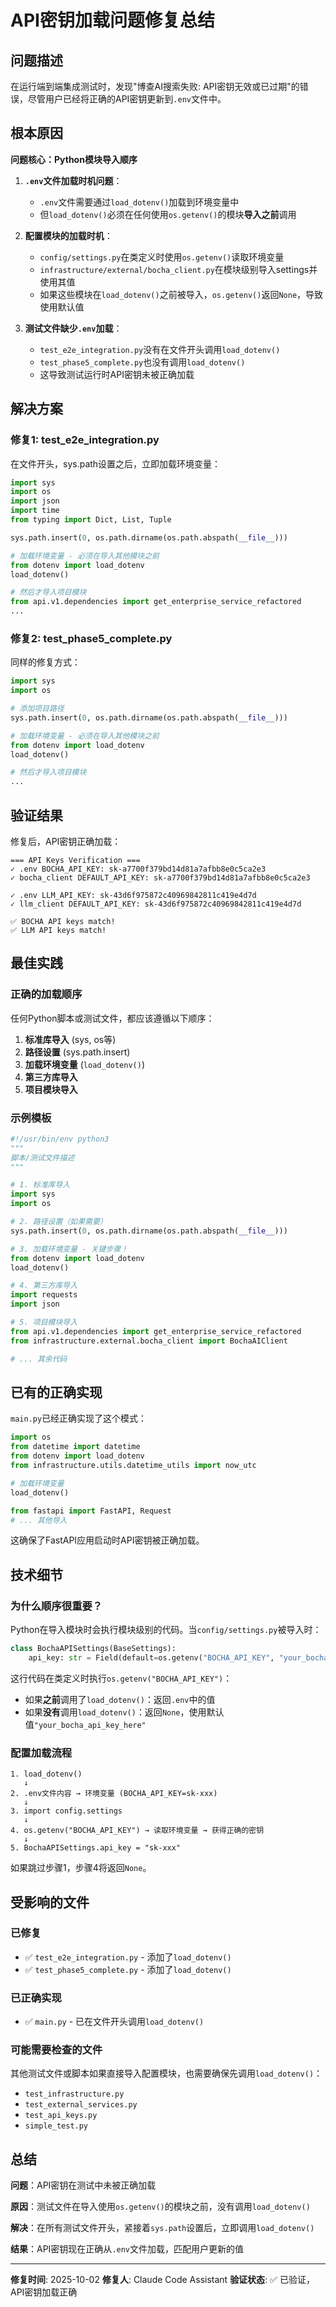 # API密钥加载问题修复总结

## 问题描述

在运行端到端集成测试时，发现"博查AI搜索失败: API密钥无效或已过期"的错误，尽管用户已经将正确的API密钥更新到`.env`文件中。

## 根本原因

**问题核心：Python模块导入顺序**

1. **`.env`文件加载时机问题**：
   - `.env`文件需要通过`load_dotenv()`加载到环境变量中
   - 但`load_dotenv()`必须在任何使用`os.getenv()`的模块**导入之前**调用

2. **配置模块的加载时机**：
   - `config/settings.py`在类定义时使用`os.getenv()`读取环境变量
   - `infrastructure/external/bocha_client.py`在模块级别导入settings并使用其值
   - 如果这些模块在`load_dotenv()`之前被导入，`os.getenv()`返回`None`，导致使用默认值

3. **测试文件缺少`.env`加载**：
   - `test_e2e_integration.py`没有在文件开头调用`load_dotenv()`
   - `test_phase5_complete.py`也没有调用`load_dotenv()`
   - 这导致测试运行时API密钥未被正确加载

## 解决方案

### 修复1: test_e2e_integration.py

在文件开头，sys.path设置之后，立即加载环境变量：

```python
import sys
import os
import json
import time
from typing import Dict, List, Tuple

sys.path.insert(0, os.path.dirname(os.path.abspath(__file__)))

# 加载环境变量 - 必须在导入其他模块之前
from dotenv import load_dotenv
load_dotenv()

# 然后才导入项目模块
from api.v1.dependencies import get_enterprise_service_refactored
...
```

### 修复2: test_phase5_complete.py

同样的修复方式：

```python
import sys
import os

# 添加项目路径
sys.path.insert(0, os.path.dirname(os.path.abspath(__file__)))

# 加载环境变量 - 必须在导入其他模块之前
from dotenv import load_dotenv
load_dotenv()

# 然后才导入项目模块
...
```

## 验证结果

修复后，API密钥正确加载：

```
=== API Keys Verification ===
✓ .env BOCHA_API_KEY: sk-a7700f379bd14d81a7afbb8e0c5ca2e3
✓ bocha_client DEFAULT_API_KEY: sk-a7700f379bd14d81a7afbb8e0c5ca2e3

✓ .env LLM_API_KEY: sk-43d6f975872c40969842811c419e4d7d
✓ llm_client DEFAULT_API_KEY: sk-43d6f975872c40969842811c419e4d7d

✅ BOCHA API keys match!
✅ LLM API keys match!
```

## 最佳实践

### 正确的加载顺序

任何Python脚本或测试文件，都应该遵循以下顺序：

1. **标准库导入** (sys, os等)
2. **路径设置** (sys.path.insert)
3. **加载环境变量** (`load_dotenv()`)
4. **第三方库导入**
5. **项目模块导入**

### 示例模板

```python
#!/usr/bin/env python3
"""
脚本/测试文件描述
"""

# 1. 标准库导入
import sys
import os

# 2. 路径设置（如果需要）
sys.path.insert(0, os.path.dirname(os.path.abspath(__file__)))

# 3. 加载环境变量 - 关键步骤！
from dotenv import load_dotenv
load_dotenv()

# 4. 第三方库导入
import requests
import json

# 5. 项目模块导入
from api.v1.dependencies import get_enterprise_service_refactored
from infrastructure.external.bocha_client import BochaAIClient

# ... 其余代码
```

## 已有的正确实现

`main.py`已经正确实现了这个模式：

```python
import os
from datetime import datetime
from dotenv import load_dotenv
from infrastructure.utils.datetime_utils import now_utc

# 加载环境变量
load_dotenv()

from fastapi import FastAPI, Request
# ... 其他导入
```

这确保了FastAPI应用启动时API密钥被正确加载。

## 技术细节

### 为什么顺序很重要？

Python在导入模块时会执行模块级别的代码。当`config/settings.py`被导入时：

```python
class BochaAPISettings(BaseSettings):
    api_key: str = Field(default=os.getenv("BOCHA_API_KEY", "your_bocha_api_key_here"))
```

这行代码在类定义时执行`os.getenv("BOCHA_API_KEY")`：
- 如果**之前**调用了`load_dotenv()`：返回`.env`中的值
- 如果**没有**调用`load_dotenv()`：返回`None`，使用默认值`"your_bocha_api_key_here"`

### 配置加载流程

```
1. load_dotenv()
   ↓
2. .env文件内容 → 环境变量 (BOCHA_API_KEY=sk-xxx)
   ↓
3. import config.settings
   ↓
4. os.getenv("BOCHA_API_KEY") → 读取环境变量 → 获得正确的密钥
   ↓
5. BochaAPISettings.api_key = "sk-xxx"
```

如果跳过步骤1，步骤4将返回`None`。

## 受影响的文件

### 已修复
- ✅ `test_e2e_integration.py` - 添加了`load_dotenv()`
- ✅ `test_phase5_complete.py` - 添加了`load_dotenv()`

### 已正确实现
- ✅ `main.py` - 已在文件开头调用`load_dotenv()`

### 可能需要检查的文件
其他测试文件或脚本如果直接导入配置模块，也需要确保先调用`load_dotenv()`：
- `test_infrastructure.py`
- `test_external_services.py`
- `test_api_keys.py`
- `simple_test.py`

## 总结

**问题**：API密钥在测试中未被正确加载

**原因**：测试文件在导入使用`os.getenv()`的模块之前，没有调用`load_dotenv()`

**解决**：在所有测试文件开头，紧接着`sys.path`设置后，立即调用`load_dotenv()`

**结果**：API密钥现在正确从`.env`文件加载，匹配用户更新的值

---

**修复时间**: 2025-10-02
**修复人**: Claude Code Assistant
**验证状态**: ✅ 已验证，API密钥加载正确
